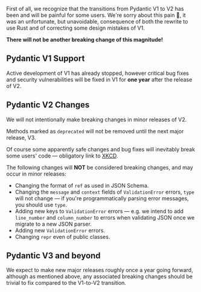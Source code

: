 First of all, we recognize that the transitions from Pydantic V1 to V2 has been and will be painful for some users.
We're sorry about this pain :pray:, it was an unfortunate, but unavoidable, consequence of both the rewrite to use Rust and of correcting some design mistakes of V1.

**There will not be another breaking change of this magnitude!**

## Pydantic V1 Support

Active development of V1 has already stopped, however critical bug fixes and security vulnerabilities will be fixed in V1 for **one year** after the release of V2.

## Pydantic V2 Changes

We will not intentionally make breaking changes in minor releases of V2.

Methods marked as `deprecated` will not be removed until the next major release, V3.

Of course some apparently safe changes and bug fixes will inevitably break some users' code &mdash; obligatory link to [XKCD](https://m.xkcd.com/1172/).

The following changes will **NOT** be considered breaking changes, and may occur in minor releases:

* Changing the format of `ref` as used in JSON Schema.
* Changing the `message` and `context` fields of `ValidationError` errors, `type` will not change &mdash; if you're programmatically parsing error messages, you should use `type`.
* Adding new keys to `ValidationError` errors &mdash; e.g. we intend to add `line_number` and `column_number` to errors when validating JSON once we migrate to a new JSON parser.
* Adding new `ValidationError` errors.
* Changing `repr` even of public classes.

## Pydantic V3 and beyond

We expect to make new major releases roughly once a year going forward, although as mentioned above, any associated breaking changes should be trivial to fix compared to the V1-to-V2 transition.
